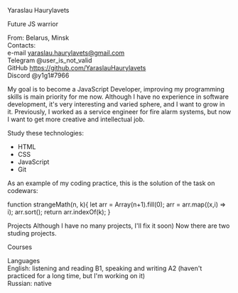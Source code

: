 Yaraslau Haurylavets

Future JS warrior

From: Belarus, Minsk            
Contacts:               
e-mail yaraslau.haurylavets@gmail.com                  
Telegram @user_is_not_valid                 
GitHub https://github.com/YaraslauHaurylavets                
Discord @y1g1#7966

My goal is to become a JavaScript Developer, improving my programming skills is main priority
for me now. Although I have no experience in software development, it's very interesting and varied
sphere, and I want to grow in it. Previously, I worked as a service engineer for fire alarm systems,
but now I want to get more creative and intellectual job.

Study these technologies:
* HTML
* CSS
* JavaScript
* Git

As an example of my coding practice, this is the solution of the task on codewars:

function strangeMath(n, k){
    let arr = Array(n+1).fill(0);
    arr = arr.map((x,i) => i);
    arr.sort();
    return arr.indexOf(k);
} 

Projects
Although I have no many projects, I'll fix it soon) Now there are two studing projects.

Courses

Languages                                                                               
English: listening and reading B1, speaking and writing A2 (haven't practiced for a long time, but I'm working on it)                     
Russian: native